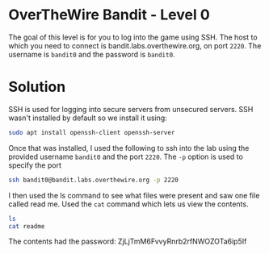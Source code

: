 # OverTheWire Bandit - Level 0
The goal of this level is for you to log into the game using SSH. The host to which you need to connect is bandit.labs.overthewire.org, on port `2220`. The username is `bandit0` and the password is `bandit0`.
# Solution

SSH is used for logging into secure servers from unsecured servers. SSH wasn't installed by default so we install it using:

```bash
sudo apt install openssh-client openssh-server
```

Once that was installed, I used the following to ssh into the lab using the provided username `bandit0` and the port `2220`. The `-p` option is used to specify the port

```bash
ssh bandit0@bandit.labs.overthewire.org -p 2220
```

I then used the ls command to see what files were present and saw one file called read me. Used the `cat` command which lets us view the contents.

```bash
ls
cat readme
```
The contents had the password: ZjLjTmM6FvvyRnrb2rfNWOZOTa6ip5If
